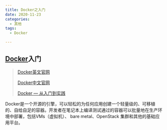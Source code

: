 ```yaml
---
title: Docker之入门
date: 2020-11-23
categories:
  - 其他
tags:
  - Docker

---
```


## [Docker](https://www.docker.com/)入门

> [Docker英文官网](https://www.docker.com/)
>
> [Docker中文官网](https://www.docker.org.cn/)
>
> [Docker — 从入门到实践](https://vuepress.mirror.docker-practice.com/)

Docker是一个开源的引擎，可以轻松的为任何应用创建一个轻量级的、可移植的、自给自足的容器。开发者在笔记本上编译测试通过的容器可以批量地在生产环境中部署，包括VMs（虚拟机）、
bare metal、OpenStack 集群和其他的基础应用平台。 
